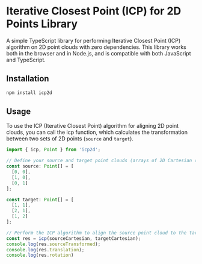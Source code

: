 # Iterative Closest Point (ICP) for 2D Points Library

A simple TypeScript library for performing Iterative Closest Point (ICP) algorithm on 2D point clouds with zero dependencies. This library works both in the browser and in Node.js, and is compatible with both JavaScript and TypeScript.

## Installation

```bash
npm install icp2d
```

## Usage
To use the ICP (Iterative Closest Point) algorithm for aligning 2D point clouds, you can call the icp function, which calculates the transformation between two sets of 2D points (`source` and `target`).

```typescript
import { icp, Point } from 'icp2d';

// Define your source and target point clouds (arrays of 2D Cartesian coordinates)
const source: Point[] = [
  [0, 0],
  [1, 0],
  [0, 1]
];

const target: Point[] = [
  [1, 1],
  [2, 1],
  [1, 2]
];

// Perform the ICP algorithm to align the source point cloud to the target
const res = icp(sourceCartesian, targetCartesian);
console.log(res.sourceTransformed);
console.log(res.translation);
console.log(res.rotation)
```